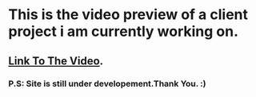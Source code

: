 # This is the video preview of a client project i am currently working on.

## [Link To The Video](https://vivdhiman.github.io/Eminent/).

### P.S: Site is still under developement.Thank You. :) 


